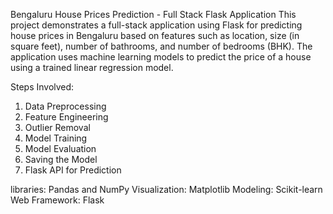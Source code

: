 Bengaluru House Prices Prediction - Full Stack Flask Application
This project demonstrates a full-stack application using Flask for predicting house prices in Bengaluru based on features such as location, size (in square feet), number of bathrooms, and number of bedrooms (BHK). The application uses machine learning models to predict the price of a house using a trained linear regression model.

Steps Involved:
1. Data Preprocessing
2. Feature Engineering
3. Outlier Removal
4. Model Training
5. Model Evaluation
6. Saving the Model
7. Flask API for Prediction

libraries: Pandas and NumPy
Visualization: Matplotlib
Modeling: Scikit-learn
Web Framework: Flask 